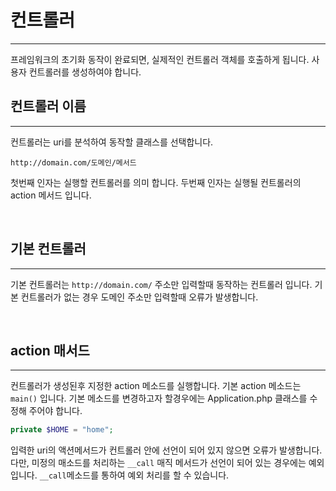 # 컨트롤러
---
프레임워크의 초기화 동작이 완료되면, 실제적인 컨트롤러 객체를 호출하게 됩니다. 사용자 컨트롤러를 생성하여야 합니다.

## 컨트롤러 이름
---
컨트롤러는 uri를 분석하여 동작할 클래스를 선택합니다.

```
http://domain.com/도메인/메서드
```

첫번째 인자는 실행할 컨트롤러를 의미 합니다. 두번째 인자는 실행될 컨트롤러의 action 메서드 입니다.

<br>

## 기본 컨트롤러
---
기본 컨트롤러는 `http://domain.com/` 주소만 입력할때 동작하는 컨트롤러 입니다. 기본 컨트롤러가 없는 경우 도메인 주소만 입력할때 오류가 발생합니다.

<br>

## action 매서드
---
컨트롤러가 생성된후 지정한 action 메소드를 실행합니다. 기본 action 메소드는 `main()` 입니다. 
기본 메소드를 변경하고자 할경우에는 Application.php 클래스를 수정해 주어야 합니다.

```php
private $HOME = "home";
```

입력한 uri의 액션메서드가 컨트롤러 안에 선언이 되어 있지 않으면 오류가 발생합니다. 
다만, 미정의 매소드를 처리하는 `__call` 매직 메서드가 선언이 되어 있는 경우에는 예외 입니다. 
`__call`메소드를 통하여 예외 처리를 할 수 있습니다.



